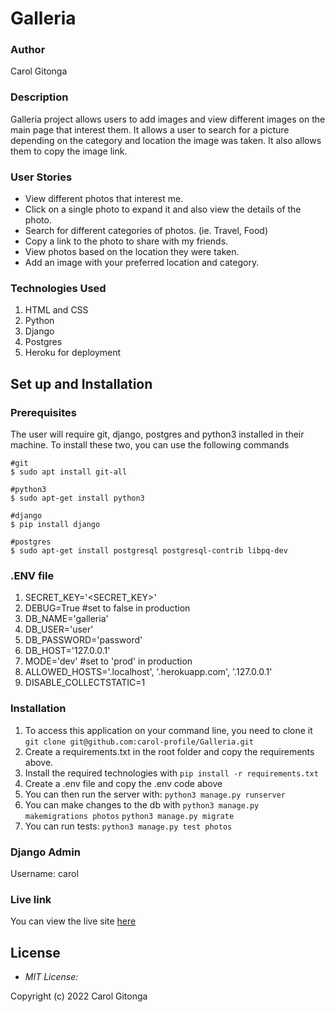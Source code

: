 # Galleria

###  Author
Carol Gitonga

### Description
Galleria project allows users to add images and view different images on the main page that interest them. It allows a user to search for a picture depending on the category and location the image was taken. It also allows them to copy the image link.

### User Stories
* View different photos that interest me.
* Click on a single photo to expand it and also view the details of the photo. 
* Search for different categories of photos. (ie. Travel, Food)
* Copy a link to the photo to share with my friends.
* View photos based on the location they were taken.
* Add an image with your preferred location and category.

### Technologies Used
1. HTML and CSS
2. Python
3. Django
1. Postgres
1. Heroku for deployment

## Set up and Installation
### Prerequisites
The user will require git, django, postgres and python3 installed in their machine.
To install these two, you can use the following commands
```
#git
$ sudo apt install git-all

#python3
$ sudo apt-get install python3

#django
$ pip install django

#postgres
$ sudo apt-get install postgresql postgresql-contrib libpq-dev
```

### .ENV file
1. SECRET_KEY='<SECRET_KEY>'
1. DEBUG=True #set to false in production
1. DB_NAME='galleria'
1. DB_USER='user'
1. DB_PASSWORD='password'
1. DB_HOST='127.0.0.1'
1. MODE='dev' #set to 'prod' in production
1. ALLOWED_HOSTS='.localhost', '.herokuapp.com', '.127.0.0.1'
1. DISABLE_COLLECTSTATIC=1

### Installation
1. To access this application on your command line, you need to clone it 
`git clone git@github.com:carol-profile/Galleria.git`
1. Create a requirements.txt in the root folder and copy the requirements above.
1. Install the required technologies with
`pip install -r requirements.txt`
1. Create a .env file and copy the .env code above
1. You can then run the server with:
`python3 manage.py runserver`
1. You can make changes to the db with
`python3 manage.py makemigrations photos`
`python3 manage.py migrate`
4. You can run tests:
`python3 manage.py test photos`

### Django Admin
Username: carol


### Live link
You can view the live site [here]()

## License
* *MIT License:*

Copyright (c) 2022 Carol Gitonga

